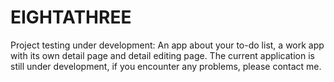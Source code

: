 # EIGHTATHREE
Project testing under development: An app about your to-do list, a work app with its own detail page and detail editing page. The current application is still under development, if you encounter any problems, please contact me.
